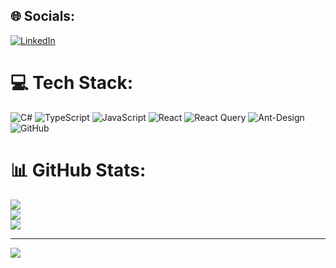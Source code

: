 
## 🌐 Socials:
[![LinkedIn](https://img.shields.io/badge/LinkedIn-%230077B5.svg?logo=linkedin&logoColor=white)](https://linkedin.com/in/mhamzaozturk) 

# 💻 Tech Stack:
![C#](https://img.shields.io/badge/c%23-%23239120.svg?style=for-the-badge&logo=csharp&logoColor=white) ![TypeScript](https://img.shields.io/badge/typescript-%23007ACC.svg?style=for-the-badge&logo=typescript&logoColor=white) ![JavaScript](https://img.shields.io/badge/javascript-%23323330.svg?style=for-the-badge&logo=javascript&logoColor=%23F7DF1E) ![React](https://img.shields.io/badge/react-%2320232a.svg?style=for-the-badge&logo=react&logoColor=%2361DAFB) ![React Query](https://img.shields.io/badge/-React%20Query-FF4154?style=for-the-badge&logo=react%20query&logoColor=white) ![Ant-Design](https://img.shields.io/badge/-AntDesign-%230170FE?style=for-the-badge&logo=ant-design&logoColor=white) ![GitHub](https://img.shields.io/badge/github-%23121011.svg?style=for-the-badge&logo=github&logoColor=white)
# 📊 GitHub Stats:
![](https://github-readme-stats.vercel.app/api?username=ozturk9976&theme=vue&hide_border=true&include_all_commits=false&count_private=false)<br/>
![](https://nirzak-streak-stats.vercel.app/?user=ozturk9976&theme=vue&hide_border=true)<br/>
![](https://github-readme-stats.vercel.app/api/top-langs/?username=ozturk9976&theme=vue&hide_border=true&include_all_commits=false&count_private=false&layout=compact)

---
[![](https://visitcount.itsvg.in/api?id=ozturk9976&icon=5&color=11)](https://visitcount.itsvg.in)

<!-- Proudly created with GPRM ( https://gprm.itsvg.in ) -->
